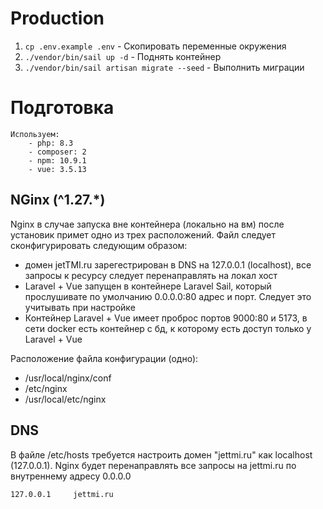 # Production

1. ``cp .env.example .env`` - Скопировать переменные окружения
2. ``./vendor/bin/sail up -d`` - Поднять контейнер
3. ``./vendor/bin/sail artisan migrate --seed`` - Выполнить миграции


# Подготовка

    Используем: 
        - php: 8.3
        - composer: 2
        - npm: 10.9.1
        - vue: 3.5.13
    
## NGinx (^1.27.*)

Nginx в случае запуска вне контейнера (локально на вм) после установик примет одно из трех расположений. Файл следует сконфигурировать следующим образом:

- домен jetTMI.ru зарегестрирован в DNS на 127.0.0.1 (localhost), все запросы к ресурсу следует перенаправлять на локал хост
- Laravel + Vue запущен в контейнере Laravel Sail, который прослушивате по умолчанию 0.0.0.0:80 адрес и порт. Следует это учитывать при настройке
- Контейнер Laravel + Vue имеет проброс портов 9000:80 и 5173, в сети docker есть контейнер с бд, к которому есть доступ только у Laravel + Vue


Расположение файла конфигурации (одно): 

- /usr/local/nginx/conf 
- /etc/nginx 
- /usr/local/etc/nginx

## DNS

В файле /etc/hosts требуется настроить домен "jettmi.ru" как localhost (127.0.0.1). Nginx будет перенаправлять все запросы на jettmi.ru по внутреннему адресу 0.0.0.0

``127.0.0.1     jettmi.ru``
